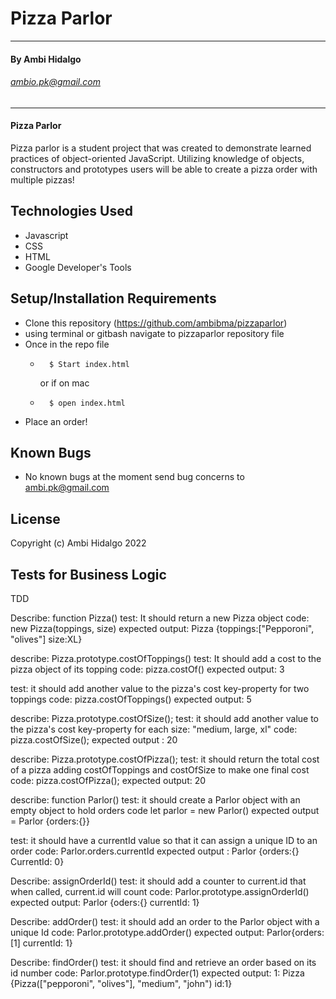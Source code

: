 
# Pizza Parlor
---
#### By Ambi Hidalgo 
###### ambio.pk@gmail.com
---

#### Pizza Parlor
Pizza parlor is a student project that was created to demonstrate learned practices of object-oriented JavaScript. Utilizing knowledge of  objects, constructors and prototypes users will be able to create a pizza order with multiple pizzas! 

## Technologies Used

* Javascript
* CSS
* HTML
* Google Developer's Tools


## Setup/Installation Requirements

* Clone this repository (https://github.com/ambibma/pizzaparlor)
* using terminal or gitbash navigate to pizzaparlor repository file
* Once in the repo file 
    *       $ Start index.html
        or if on mac
    *       $ open index.html
* Place an order!

## Known Bugs

* No known bugs at the moment
send bug concerns to ambi.pk@gmail.com

## License


Copyright (c) Ambi Hidalgo 2022

## Tests for Business Logic


TDD

Describe: function Pizza()
test: It should return a new Pizza object
code: new Pizza(toppings, size)
expected output: Pizza {toppings:["Pepporoni", "olives"] size:XL}

describe: Pizza.prototype.costOfToppings()
test: It should add a cost to the pizza object of its topping
code: pizza.costOf()
expected output: 3

test: it should add another value to the pizza's cost key-property for two toppings
code: pizza.costOfToppings()
expected output: 5

describe: Pizza.prototype.costOfSize();
test: it should add another value to the pizza's cost key-property for each size: "medium, large, xl"
code: pizza.costOfSize();
expected output : 20

describe: Pizza.prototype.costOfPizza();
test: it should return the total cost of a pizza adding costOfToppings and costOfSize to make one final cost
code: pizza.costOfPizza();
expected output: 20

describe: function Parlor()
test: it should create a Parlor object with an empty object to hold orders 
code let parlor = new Parlor()
expected output = Parlor {orders:{}}

test: it should have a currentId value so that it can assign a unique ID to an order
code: Parlor.orders.currentId
expected output : Parlor {orders:{} CurrentId: 0}

Describe: assignOrderId()
test: it should add a counter to current.id that when called, current.id will count
code: Parlor.prototype.assignOrderId()
expected output: Parlor {oders:{} currentId: 1}

Describe: addOrder()
test: it should add an order to the Parlor object with a unique Id
code: Parlor.prototype.addOrder()
expected output: Parlor{orders:[1] currentId: 1}

Describe: findOrder() 
test: it should find and retrieve an order based on its id number
code: Parlor.prototype.findOrder(1)
expected output: 1: Pizza {Pizza(["pepporoni", "olives"], "medium", "john") id:1}